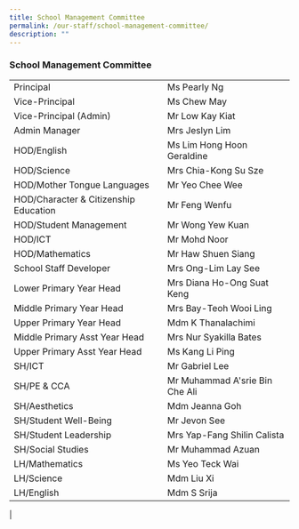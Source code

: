 ```yaml
---
title: School Management Committee
permalink: /our-staff/school-management-committee/
description: ""
---
```

### **School Management Committee**

|||
|-----|-----|
| Principal | Ms Pearly Ng  |   
| Vice-Principal |  Ms Chew May |  
| Vice-Principal (Admin) | Mr Low Kay Kiat  |
| Admin Manager | Mrs Jeslyn Lim  | 
| HOD/English | Ms Lim Hong Hoon Geraldine  | 
| HOD/Science | Mrs Chia-Kong Su Sze  | 
| HOD/Mother Tongue Languages  | Mr Yeo Chee Wee  |  
| HOD/Character & Citizenship Education | Mr Feng Wenfu  | 
| HOD/Student Management | Mr Wong Yew Kuan  | 
| HOD/ICT | Mr Mohd Noor  | 
| HOD/Mathematics | Mr Haw Shuen Siang   | 
| School Staff Developer  | Mrs Ong-Lim Lay See  | 
| Lower Primary Year Head | Mrs Diana Ho-Ong Suat Keng | 
| Middle Primary Year Head | Mrs Bay-Teoh Wooi Ling | 
| Upper Primary Year Head | Mdm K Thanalachimi  | 
| Middle Primary Asst Year Head | Mrs Nur Syakilla Bates  | 
| Upper Primary Asst Year Head | Ms Kang Li Ping   | 
| SH/ICT | Mr Gabriel Lee  | 
| SH/PE & CCA | Mr Muhammad A'srie Bin Che Ali  | 
| SH/Aesthetics | Mdm Jeanna Goh   | 
| SH/Student Well-Being | Mr Jevon See  | 
| SH/Student Leadership | Mrs Yap-Fang Shilin Calista |
| SH/Social Studies  | Mr Muhammad Azuan  | 
| LH/Mathematics | Ms Yeo Teck Wai  | 
| LH/Science | Mdm Liu Xi | 
| LH/English | Mdm S Srija  | 
|